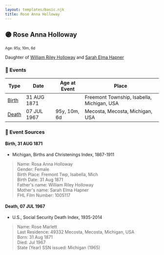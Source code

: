 ```yaml
---
layout: templates/basic.njk
title: Rose Anna Holloway
---
```

## 🟣 Rose Anna Holloway
<small>Age: 95y, 10m, 6d</small>

Daughter of [William Riley Holloway](/people/9/90949012) and [Sarah Elma Hapner](/people/2/20173654)

### 📆 Events

Type | Date | Age at Event | Place
------ | ------ | ------ | ------
[Birth](#event-event-2) | 31 AUG 1871 |  | Freemont Township, Isabella, Michigan, USA
[Death](#event-event-3) | 07 JUL 1967 | 95y, 10m, 6d | Mecosta, Mecosta, Michigan, USA

### 📰 Event Sources

#### <a id="event-event-2"></a> Birth, 31 AUG 1871
* Michigan, Births and Christenings Index, 1867-1911
>   
  > Name: Rosa Anna Holloway  
  > Gender: Female  
  > Birth Place: Fremont Twp, Isabella, Mich  
  > Birth Date: 31 Aug 1871  
  > Father's name: William Riley Holloway  
  > Mother's name: Sarah Elma Hapner  
  > FHL Film Number: 1005117

#### <a id="event-event-3"></a> Death, 07 JUL 1967
* U.S., Social Security Death Index, 1935-2014
>   
  > Name: Rose Marlett  
  > Last Residence: 49332 Mecosta, Mecosta, Michigan, USA  
  > Born: 31 Aug 1871  
  > Died: Jul 1967  
  > State (Year) SSN issued: Michigan (1965)